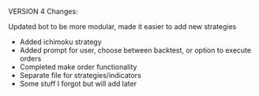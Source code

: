 VERSION 4 Changes:

Updated bot to be more modular, made it easier to add new strategies
- Added ichimoku strategy
- Added prompt for user, choose between backtest, or option to execute orders
- Completed make order functionality 
- Separate file for strategies/indicators
- Some stuff I forgot but will add later
